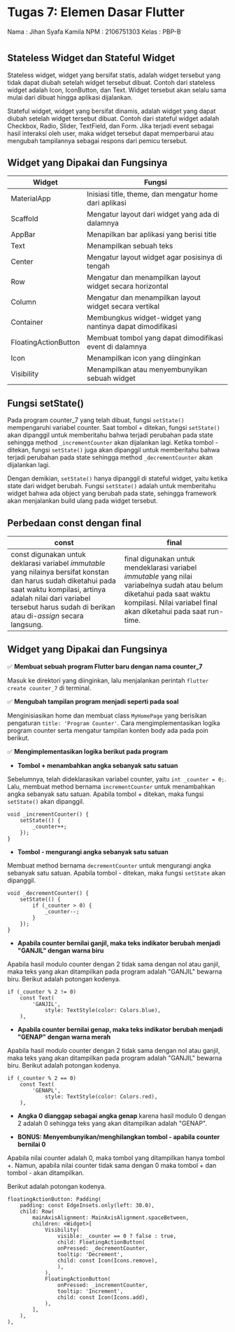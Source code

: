 # Tugas 7: Elemen Dasar Flutter

Nama    : Jihan Syafa Kamila
NPM     : 2106751303
Kelas   : PBP-B

#

## Stateless Widget dan Stateful Widget

Stateless widget, widget yang bersifat statis, adalah widget tersebut yang tidak dapat diubah setelah widget tersebut dibuat. Contoh dari stateless widget adalah Icon, IconButton, dan Text. Widget tersebut akan selalu sama mulai dari dibuat hingga aplikasi dijalankan.

Stateful widget, widget yang bersifat dinamis, adalah widget yang dapat diubah setelah widget tersebut dibuat. Contoh dari stateful widget adalah Checkbox, Radio, Slider, TextField, dan Form. Jika terjadi event sebagai hasil interaksi oleh user, maka widget tersebut dapat memperbarui atau mengubah tampilannya sebagai respons dari pemicu tersebut.

## Widget yang Dipakai dan Fungsinya

| Widget | Fungsi |
| ----- | ----- |
| MaterialApp | Inisiasi title, theme, dan mengatur home dari aplikasi |
| Scaffold | Mengatur layout dari widget yang ada di dalamnya |
| AppBar | Menapilkan bar aplikasi yang berisi title | 
| Text | Menampilkan sebuah teks |
| Center | Mengatur layout widget agar posisinya di tengah |
| Row | Mengatur dan menampilkan layout widget secara horizontal |
| Column | Mengatur dan menampilkan layout widget secara vertikal|
| Container | Membungkus widget-widget yang nantinya dapat dimodifikasi|
| FloatingActionButton | Membuat tombol yang dapat dimodifikasi event di dalamnya |
| Icon | Menampilkan icon yang diinginkan |
| Visibility | Menampilkan atau menyembunyikan sebuah widget |

## Fungsi setState()

Pada program counter_7 yang telah dibuat, fungsi `setState()` mempengaruhi variabel counter. Saat tombol + ditekan, fungsi `setState()` akan dipanggil untuk memberitahu bahwa terjadi perubahan pada state sehingga method `_incrementCounter` akan dijalankan lagi. Ketika tombol - ditekan, fungsi `setState()` juga akan dipanggil untuk memberitahu bahwa terjadi perubahan pada state sehingga method `_decrementCounter` akan dijalankan lagi.

Dengan demikian, `setState()` hanya dipanggil di stateful widget, yaitu ketika state dari widget berubah. Fungsi `setState()` adalah untuk memberitahu widget bahwa ada object yang berubah pada state, sehingga framework akan menjalankan build ulang pada widget tersebut.

## Perbedaan const dengan final

| const| final |
| ----- | ----- |
| const digunakan untuk deklarasi variabel *immutable* yang nilainya bersifat konstan dan harus sudah diketahui pada saat waktu kompilasi, artinya adalah nilai dari variabel tersebut harus sudah di berikan atau di-*assign* secara langsung. | final digunakan untuk mendeklarasi variabel *immutable* yang nilai variabelnya sudah atau belum diketahui pada saat waktu kompilasi. Nilai variabel final akan diketahui pada saat run-time. |

## Widget yang Dipakai dan Fungsinya

✅ **Membuat sebuah program Flutter baru dengan nama counter_7**

Masuk ke direktori yang diinginkan, lalu menjalankan perintah `flutter create counter_7` di terminal.

✅ **Mengubah tampilan program menjadi seperti pada soal**

Menginisiasikan home dan membuat class `MyHomePage` yang berisikan pengaturan `title: 'Program Counter'`. Cara mengimplementasikan logika program counter serta mengatur tampilan konten body ada pada poin berikut.

✅ **Mengimplementasikan logika berikut pada program**

-  **Tombol + menambahkan angka sebanyak satu satuan**

Sebelumnya, telah dideklarasikan variabel counter, yaitu `int _counter = 0;`. Lalu, membuat method bernama `incrementCounter` untuk menambahkan angka sebanyak satu satuan. Apabila tombol + ditekan, maka fungsi `setState()` akan dipanggil.

```
void _incrementCounter() {
    setState(() {
        _counter++;
    });
}
```

-  **Tombol - mengurangi angka sebanyak satu satuan**

Membuat method bernama `decrementCounter` untuk mengurangi angka sebanyak satu satuan. Apabila tombol - ditekan, maka fungsi `setState` akan dipanggil.

```
void _decrementCounter() {
    setState(() {
        if (_counter > 0) {
            _counter--;
        }
    });
}
```

- **Apabila counter bernilai ganjil, maka teks indikator berubah menjadi "GANJIL" dengan warna biru**

Apabila hasil modulo counter dengan 2 tidak sama dengan nol atau ganjil, maka teks yang akan ditampilkan pada program adalah "GANJIL" bewarna biru. Berikut adalah potongan kodenya.

```
if (_counter % 2 != 0)
    const Text(
        'GANJIL',
            style: TextStyle(color: Colors.blue),
    ),
```

- **Apabila counter bernilai genap, maka teks indikator berubah menjadi "GENAP" dengan warna merah**

Apabila hasil modulo counter dengan 2 tidak sama dengan nol atau ganjil, maka teks yang akan ditampilkan pada program adalah "GANJIL" bewarna biru. Berikut adalah potongan kodenya.

```
if (_counter % 2 == 0)
    const Text(
        'GENAPL',
            style: TextStyle(color: Colors.red),
    ),
```

- **Angka 0 dianggap sebagai angka genap** karena hasil modulo 0 dengan 2 adalah 0 sehingga teks yang akan ditampilkan adalah "GENAP".

- **BONUS: Menyembunyikan/menghilangkan tombol - apabila counter bernilai 0**

Apabila nilai counter adalah 0, maka tombol yang ditampilkan hanya tombol +. Namun, apabila nilai counter tidak sama dengan 0 maka tombol + dan tombol - akan ditampilkan.

Berikut adalah potongan kodenya.

```
floatingActionButton: Padding(
    padding: const EdgeInsets.only(left: 30.0),
    child: Row(
        mainAxisAlignment: MainAxisAlignment.spaceBetween, 
        children: <Widget>[
            Visibility(
                visible: _counter == 0 ? false : true,
                child: FloatingActionButton(
                onPressed: _decrementCounter,
                tooltip: 'Decrement',
                child: const Icon(Icons.remove),
                ),
            ),
            FloatingActionButton(
                onPressed: _incrementCounter,
                tooltip: 'Increment',
                child: const Icon(Icons.add),
            ),
        ],
    ),
),
```